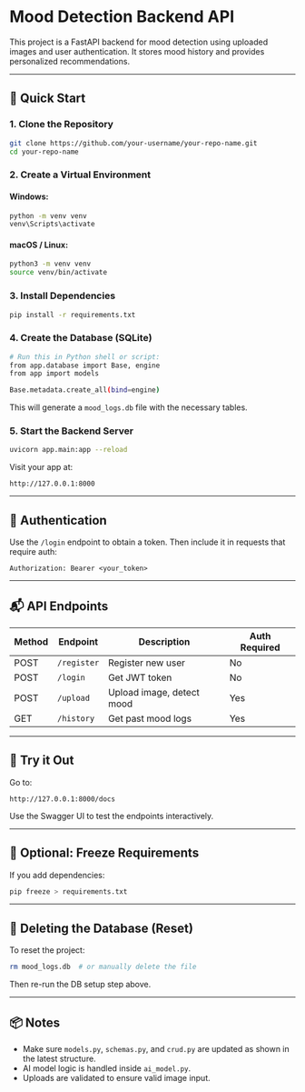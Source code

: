 # Mood Detection Backend API

This project is a FastAPI backend for mood detection using uploaded images and user authentication. It stores mood history and provides personalized recommendations.

---

## 🚀 Quick Start

### 1. Clone the Repository

```bash
git clone https://github.com/your-username/your-repo-name.git
cd your-repo-name
```

### 2. Create a Virtual Environment

#### Windows:

```bash
python -m venv venv
venv\Scripts\activate
```

#### macOS / Linux:

```bash
python3 -m venv venv
source venv/bin/activate
```

### 3. Install Dependencies

```bash
pip install -r requirements.txt
```

### 4. Create the Database (SQLite)

```bash
# Run this in Python shell or script:
from app.database import Base, engine
from app import models

Base.metadata.create_all(bind=engine)
```

This will generate a `mood_logs.db` file with the necessary tables.

### 5. Start the Backend Server

```bash
uvicorn app.main:app --reload
```

Visit your app at:

```
http://127.0.0.1:8000
```

---

## 🔐 Authentication

Use the `/login` endpoint to obtain a token. Then include it in requests that require auth:

```
Authorization: Bearer <your_token>
```

---

## 📬 API Endpoints

| Method | Endpoint    | Description               | Auth Required |
| ------ | ----------- | ------------------------- | ------------- |
| POST   | `/register` | Register new user         | No            |
| POST   | `/login`    | Get JWT token             | No            |
| POST   | `/upload`   | Upload image, detect mood | Yes           |
| GET    | `/history`  | Get past mood logs        | Yes           |

---

## 🧪 Try it Out

Go to:

```
http://127.0.0.1:8000/docs
```

Use the Swagger UI to test the endpoints interactively.

---

## 🧰 Optional: Freeze Requirements

If you add dependencies:

```bash
pip freeze > requirements.txt
```

---

## 🧼 Deleting the Database (Reset)

To reset the project:

```bash
rm mood_logs.db  # or manually delete the file
```

Then re-run the DB setup step above.

---

## 📦 Notes

* Make sure `models.py`, `schemas.py`, and `crud.py` are updated as shown in the latest structure.
* AI model logic is handled inside `ai_model.py`.
* Uploads are validated to ensure valid image input.
